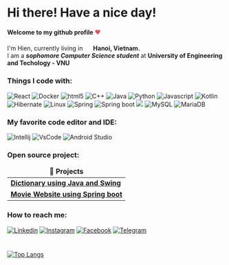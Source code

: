

# Hi there! Have a nice day!

####  Welcome to my github profile <span style="color: #e25555;">&hearts;</span>
<div font="1px">I'm Hien, currently living in <img src="https://user-images.githubusercontent.com/77535619/183337925-b3581cb1-d86a-4b22-a070-81231e36fb49.png" style="width:16px"/> <b>Hanoi, Vietnam.</b></div>
<div>I am a <b><i>sophomore Computer Science student</i></b> at <b>University of Engineering and Techology  - VNU</b></div>


### Things I code with:
<p>
  <img alt="React" src="https://img.shields.io/badge/-React-45b8d8?style=flat-square&logo=react&logoColor=white" />
  <img alt="Docker" src="https://img.shields.io/badge/-Docker-46a2f1?style=flat-square&logo=docker&logoColor=white" />
  <img alt="html5" src="https://img.shields.io/badge/-HTML5-E34F26?style=flat-square&logo=html5&logoColor=white" />
  <img alt="C++" src="https://img.shields.io/badge/C%2B%2B-00599C?style=flat-square&logo=c%2B%2B&logoColor=white" />
  <img alt="Java" src="https://img.shields.io/badge/Java-ED8B00?style=flat-square&logo=java&logoColor=white"/>
  <img alt="Python" src="https://img.shields.io/badge/Python-FFD43B?style=flat-square&logo=python&logoColor=blue"/>
  <img alt="Javascript" src="https://img.shields.io/badge/JavaScript-323330?style=flat-square&logo=javascript&logoColor=F7DF1E"/>
  <img alt="Kotlin" src="https://img.shields.io/badge/Kotlin-0095D5?&style=flat-square&logo=kotlin&logoColor=white"/>
  <img alt="Hibernate" src="https://img.shields.io/badge/Hibernate-59666C?style=flat-square&logo=Hibernate&logoColor=white"/>
  <img alt="Linux" src="https://img.shields.io/badge/Linux-FCC624?style=flat-square&logo=linux&logoColor=black"/>
  <img alt="Spring" src="https://img.shields.io/badge/Spring-6DB33F?style=flat-square&logo=spring&logoColor=white"/>
  <img alt="Spring boot" src="https://img.shields.io/badge/Spring_Boot-F2F4F9?style=flat-square&logo=spring-boot"/>
  <img alt"Android" src="https://img.shields.io/badge/Android-3DDC84?style=flat-square&logo=android&logoColor=white"/>
  <img alt="MySQL" src="https://img.shields.io/badge/MySQL-005C84?style=flat-square&logo=mysql&logoColor=white"/>
  <img alt="MariaDB" src="https://img.shields.io/badge/MariaDB-003545?style=flat-square&logo=mariadb&logoColor=white"/>
</p>

### My favorite code editor and IDE:
<p>
  <img alt="Intellij" src="https://img.shields.io/badge/IntelliJ_IDEA-000000.svg?style=flat-square&logo=intellij-idea&logoColor=white" />
  <img alt="VsCode" src="https://img.shields.io/badge/VSCode-0078D4?style=flat-square&logo=visual%20studio%20code&logoColor=white" />
  <img alt="Android Studio" src="https://img.shields.io/badge/Android_Studio-3DDC84?style=flat-square&logo=android-studio&logoColor=white"/>
</p>

### Open source project:
<table>
  <thead align="center">
    <tr border: none;>
      <td><b>🎁 Projects</b></td>
    </tr>
  </thead>
  <tbody>
    <tr>
      <td><a href="https://github.com/hienguyenUET/Dictionary.git"><b>Dictionary using Java and Swing</b></a></td>
    </tr>
	  <tr>
     <td>
        <a href="https://github.com/hienguyenUET/movie-website-project.git"><b>Movie Website using Spring boot</b></a>
     </td>
    </tr>
  </tbody>
</table>

### How to reach me: 
[![Linkedin](	https://img.shields.io/badge/LinkedIn-0077B5?style=for-the-badge&logo=linkedin&logoColor=white)](https://www.linkedin.com/in/hien-nguyen-chi-555344209/)
[![Instagram](https://img.shields.io/badge/Instagram-E4405F?style=for-the-badge&logo=instagram&logoColor=white)](https://www.instagram.com/hiennguyen11902/)
[![Facebook](https://img.shields.io/badge/Facebook-1877F2?style=for-the-badge&logo=facebook&logoColor=white)](https://www.facebook.com/profile.php?id=100025944242778)
[![Telegram](https://img.shields.io/badge/Telegram-2CA5E0?style=for-the-badge&logo=telegram&logoColor=white)](https://t.me/hiennguyen10x)

#
[![Top Langs](https://github-readme-stats.vercel.app/api/top-langs/?username=hienguyenUET&langs_count=8)](https://github.com/hienguyenUET/github-readme-stats)
